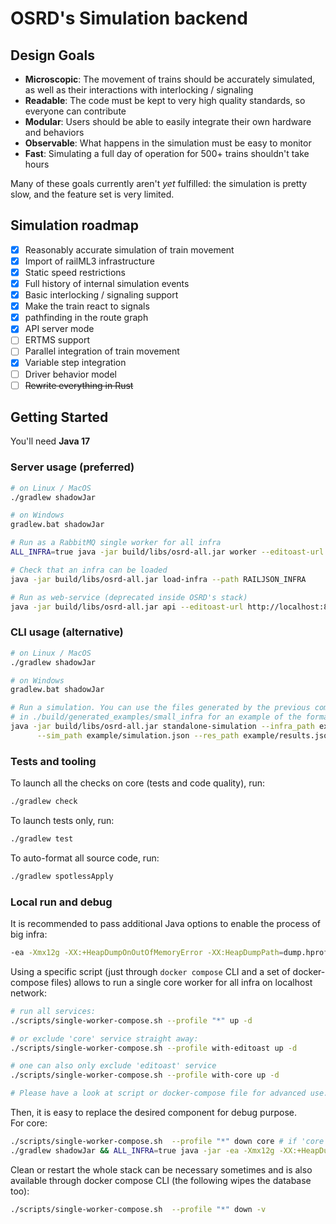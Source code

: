 # OSRD's Simulation backend

## Design Goals

- **Microscopic**: The movement of trains should be accurately simulated, as well as their interactions with interlocking / signaling
- **Readable**: The code must be kept to very high quality standards, so everyone can contribute
- **Modular**: Users should be able to easily integrate their own hardware and behaviors
- **Observable**: What happens in the simulation must be easy to monitor
- **Fast**: Simulating a full day of operation for 500+ trains shouldn't take hours

Many of these goals currently aren't _yet_ fulfilled: the simulation is pretty slow, and the feature set is very limited.

## Simulation roadmap

- [x] Reasonably accurate simulation of train movement
- [x] Import of railML3 infrastructure
- [x] Static speed restrictions
- [x] Full history of internal simulation events
- [x] Basic interlocking / signaling support
- [x] Make the train react to signals
- [x] pathfinding in the route graph
- [x] API server mode
- [ ] ERTMS support
- [ ] Parallel integration of train movement
- [x] Variable step integration
- [ ] Driver behavior model
- [ ] ~~Rewrite everything in Rust~~

## Getting Started

You'll need **Java 17**


### Server usage (preferred)

```sh
# on Linux / MacOS
./gradlew shadowJar

# on Windows
gradlew.bat shadowJar

# Run as a RabbitMQ single worker for all infra
ALL_INFRA=true java -jar build/libs/osrd-all.jar worker --editoast-url http://localhost:8090/

# Check that an infra can be loaded
java -jar build/libs/osrd-all.jar load-infra --path RAILJSON_INFRA

# Run as web-service (deprecated inside OSRD's stack)
java -jar build/libs/osrd-all.jar api --editoast-url http://localhost:8090/ --port 8080
```

### CLI usage (alternative)

```sh
# on Linux / MacOS
./gradlew shadowJar

# on Windows
gradlew.bat shadowJar

# Run a simulation. You can use the files generated by the previous command
# in ./build/generated_examples/small_infra for an example of the formats used.
java -jar build/libs/osrd-all.jar standalone-simulation --infra_path example/infra.json \
      --sim_path example/simulation.json --res_path example/results.json
```

### Tests and tooling

To launch all the checks on core (tests and code quality), run:

```sh
./gradlew check
```

To launch tests only, run:

```sh
./gradlew test
```

To auto-format all source code, run:

```sh
./gradlew spotlessApply
```

### Local run and debug

It is recommended to pass additional Java options to enable the process of big infra:

```sh
-ea -Xmx12g -XX:+HeapDumpOnOutOfMemoryError -XX:HeapDumpPath=dump.hprof
```

Using a specific script (just through `docker compose` CLI and a set of docker-compose files)
allows to run a single core worker for all infra on localhost network:

```sh
# run all services:
./scripts/single-worker-compose.sh --profile "*" up -d

# or exclude 'core' service straight away:
./scripts/single-worker-compose.sh --profile with-editoast up -d

# one can also only exclude 'editoast' service
./scripts/single-worker-compose.sh --profile with-core up -d

# Please have a look at script or docker-compose file for advanced use.
```

Then, it is easy to replace the desired component for debug purpose. \
For core:

```sh
./scripts/single-worker-compose.sh  --profile "*" down core # if 'core' is running
./gradlew shadowJar && ALL_INFRA=true java -jar -ea -Xmx12g -XX:+HeapDumpOnOutOfMemoryError -XX:HeapDumpPath=dump.hprof build/libs/osrd-all.jar worker --editoast-url http://localhost:8090/
```

Clean or restart the whole stack can be necessary sometimes and is also available
through docker compose CLI (the following wipes the database too):
```sh
./scripts/single-worker-compose.sh  --profile "*" down -v
```
